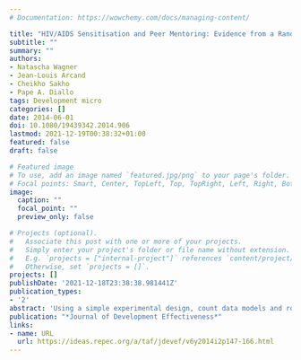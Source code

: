 ```yaml
---
# Documentation: https://wowchemy.com/docs/managing-content/

title: "HIV/AIDS Sensitisation and Peer Mentoring: Evidence from a Randomised Experiment in Senegal"
subtitle: ""
summary: ""
authors: 
- Natascha Wagner
- Jean-Louis Arcand
- Cheikho Sakho
- Pape A. Diallo
tags: Development micro
categories: []
date: 2014-06-01
doi: 10.1080/19439342.2014.906
lastmod: 2021-12-19T00:38:32+01:00
featured: false
draft: false

# Featured image
# To use, add an image named `featured.jpg/png` to your page's folder.
# Focal points: Smart, Center, TopLeft, Top, TopRight, Left, Right, BottomLeft, Bottom, BottomRight.
image:
  caption: ""
  focal_point: ""
  preview_only: false

# Projects (optional).
#   Associate this post with one or more of your projects.
#   Simply enter your project's folder or file name without extension.
#   E.g. `projects = ["internal-project"]` references `content/project/deep-learning/index.md`.
#   Otherwise, set `projects = []`.
projects: []
publishDate: '2021-12-18T23:38:38.981441Z'
publication_types:
- '2'
abstract: 'Using a simple experimental design, count data models and routinely collected administrative data from Senegalese health districts, this study examines whether funding community-based organisations can be an effective method of increasing voluntary counselling and testing. Two treatment groups are identified: a newly introduced peer-mentoring mechanism and traditional social mobilisation. Findings indicate that funded peer mentoring roughly doubles the number of individuals who get tested, who follow pretest counselling and who collect their test results, whereas funded traditional social mobilisation appears to be slightly less effective. Moreover, the study demonstrates that inexpensive administrative data can be used for impact evaluation.'
publication: "*Journal of Development Effectiveness*"
links:
- name: URL
  url: https://ideas.repec.org/a/taf/jdevef/v6y2014i2p147-166.html
---
```

